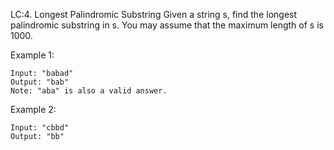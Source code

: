 LC:4. Longest Palindromic Substring
Given a string s, find the longest palindromic substring in s. You may assume that the maximum length of s is 1000.

Example 1:

````
Input: "babad"
Output: "bab"
Note: "aba" is also a valid answer.
````
Example 2:

````
Input: "cbbd"
Output: "bb"
````
